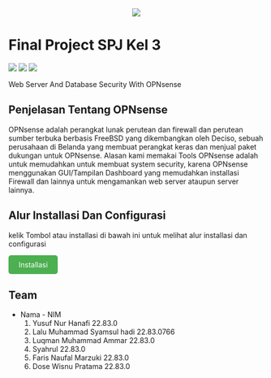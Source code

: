 <div align="center">
  <img src="https://media.tenor.com/iVCiM9W7cvYAAAAd/welcome.gif">
</div>

# Final Project SPJ Kel 3
<img src="https://img.shields.io/badge/country-indonesia-blue.svg" /> <img src="https://img.shields.io/badge/Linux-Ubuntu-blue?&logo=ubuntu" /> <img src="https://img.shields.io/badge/OPNsense-blue?&logo=OPNsense" />


Web Server And Database Security With OPNsense


## Penjelasan Tentang OPNsense
OPNsense adalah perangkat lunak perutean dan firewall dan perutean sumber terbuka berbasis FreeBSD yang dikembangkan oleh Deciso, sebuah perusahaan di Belanda yang membuat perangkat keras dan menjual paket dukungan untuk OPNsense. Alasan kami memakai Tools OPNsense adalah untuk memudahkan untuk membuat system security, karena OPNsense menggunakan GUI/Tampilan Dashboard yang memudahkan installasi Firewall dan lainnya untuk mengamankan web server ataupun server lainnya.


## Alur Installasi Dan Configurasi
kelik Tombol atau installasi di bawah ini untuk melihat alur installasi dan configurasi

<div style="display: inline-block; padding: 10px 20px; background-color: #4CAF50; color: #fff; text-decoration: none; border: none; border-radius: 5px; cursor: pointer;">
  <a href="https://github.com/Xzhacts-Crew/FinalProjectSPJKel3/blob/main/Installasi%20and%20%20Configurasi%20OPNsense.md" style="color: inherit; text-decoration: inherit;">Installasi</a>
</div>


## Team
- Nama                                  - NIM
  1. Yusuf Nur Hanafi                     22.83.0
  2. Lalu Muhammad Syamsul hadi           22.83.0766
  3. Luqman Muhammad Ammar                22.83.0
  4. Syahrul                              22.83.0
  5. Faris Naufal Marzuki                 22.83.0
  6. Dose Wisnu Pratama                   22.83.0